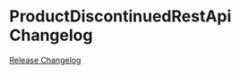# ProductDiscontinuedRestApi Changelog

[Release Changelog](https://github.com/spryker/product-discontinued-rest-api/releases)
